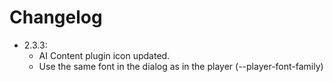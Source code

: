 # Changelog

- 2.3.3:
    - AI Content plugin icon updated.
    - Use the same font in the dialog as in the player (--player-font-family)